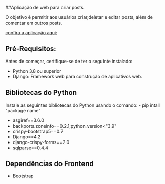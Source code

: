 ##Aplicação de web para criar posts

O objetivo é permitir aos usuários criar,deletar e editar posts, além de comentar em outros posts.

[confira a aplicação aqui:](https://jh29.pythonanywhere.com/)

## Pré-Requisitos:

Antes de começar, certifique-se de ter o seguinte instalado:

- Python 3.8 ou superior
- Django: Framework web para construção de aplicativos web.

## Bibliotecas do Python

Instale as seguintes bibliotecas do Python usando o comando: - pip intall "package name"
 - asgiref==3.6.0
 - backports.zoneinfo==0.2.1;python_version<"3.9"
 - crispy-bootstrap5==0.7
 - Django==4.2
 - django-crispy-forms==2.0
 - sqlparse==0.4.4
   
## Dependências do Frontend

 - Bootstrap
